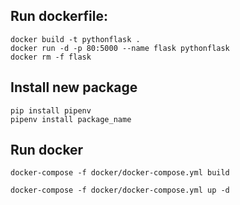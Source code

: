 ## Run dockerfile: 
```
docker build -t pythonflask .
docker run -d -p 80:5000 --name flask pythonflask
docker rm -f flask
```

## Install new package

```
pip install pipenv
pipenv install package_name
```


## Run docker

```
docker-compose -f docker/docker-compose.yml build

docker-compose -f docker/docker-compose.yml up -d
```